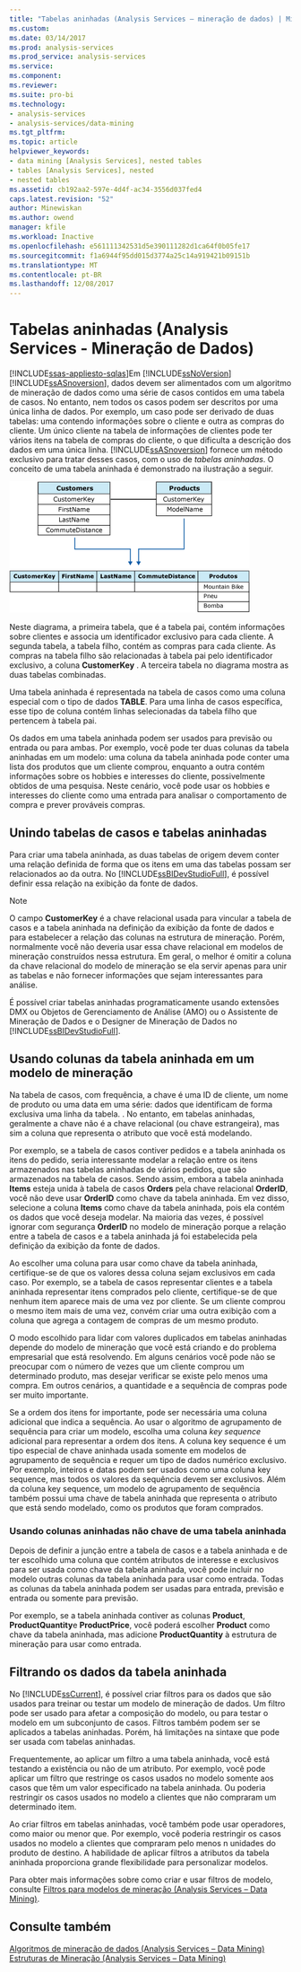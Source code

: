 ```yaml
---
title: "Tabelas aninhadas (Analysis Services – mineração de dados) | Microsoft Docs"
ms.custom: 
ms.date: 03/14/2017
ms.prod: analysis-services
ms.prod_service: analysis-services
ms.service: 
ms.component: 
ms.reviewer: 
ms.suite: pro-bi
ms.technology:
- analysis-services
- analysis-services/data-mining
ms.tgt_pltfrm: 
ms.topic: article
helpviewer_keywords:
- data mining [Analysis Services], nested tables
- tables [Analysis Services], nested
- nested tables
ms.assetid: cb192aa2-597e-4d4f-ac34-3556d037fed4
caps.latest.revision: "52"
author: Minewiskan
ms.author: owend
manager: kfile
ms.workload: Inactive
ms.openlocfilehash: e561111342531d5e390111282d1ca64f0b05fe17
ms.sourcegitcommit: f1a6944f95dd015d3774a25c14a919421b09151b
ms.translationtype: MT
ms.contentlocale: pt-BR
ms.lasthandoff: 12/08/2017
---
```

# <a name="nested-tables-analysis-services---data-mining"></a>Tabelas aninhadas (Analysis Services - Mineração de Dados)
[!INCLUDE[ssas-appliesto-sqlas](../../includes/ssas-appliesto-sqlas.md)]Em [!INCLUDE[ssNoVersion](../../includes/ssnoversion-md.md)] [!INCLUDE[ssASnoversion](../../includes/ssasnoversion-md.md)], dados devem ser alimentados com um algoritmo de mineração de dados como uma série de casos contidos em uma tabela de casos. No entanto, nem todos os casos podem ser descritos por uma única linha de dados. Por exemplo, um caso pode ser derivado de duas tabelas: uma contendo informações sobre o cliente e outra as compras do cliente. Um único cliente na tabela de informações de clientes pode ter vários itens na tabela de compras do cliente, o que dificulta a descrição dos dados em uma única linha. [!INCLUDE[ssASnoversion](../../includes/ssasnoversion-md.md)] fornece um método exclusivo para tratar desses casos, com o uso de *tabelas aninhadas*. O conceito de uma tabela aninhada é demonstrado na ilustração a seguir.  
  
 ![Duas tabelas combinadas com uma tabela aninhada](../../analysis-services/data-mining/media/nested-tables.gif "duas tabelas combinadas com uma tabela aninhada")  
  
 Neste diagrama, a primeira tabela, que é a tabela pai, contém informações sobre clientes e associa um identificador exclusivo para cada cliente. A segunda tabela, a tabela filho, contém as compras para cada cliente. As compras na tabela filho são relacionadas à tabela pai pelo identificador exclusivo, a coluna **CustomerKey** . A terceira tabela no diagrama mostra as duas tabelas combinadas.  
  
 Uma tabela aninhada é representada na tabela de casos como uma coluna especial com o tipo de dados **TABLE**. Para uma linha de casos específica, esse tipo de coluna contém linhas selecionadas da tabela filho que pertencem à tabela pai.  
  
 Os dados em uma tabela aninhada podem ser usados para previsão ou entrada ou para ambas. Por exemplo, você pode ter duas colunas da tabela aninhadas em um modelo: uma coluna da tabela aninhada pode conter uma lista dos produtos que um cliente comprou, enquanto a outra contém informações sobre os hobbies e interesses do cliente, possivelmente obtidos de uma pesquisa. Neste cenário, você pode usar os hobbies e interesses do cliente como uma entrada para analisar o comportamento de compra e prever prováveis compras.  
  
## <a name="joining-case-tables-and-nested-tables"></a>Unindo tabelas de casos e tabelas aninhadas  
 Para criar uma tabela aninhada, as duas tabelas de origem devem conter uma relação definida de forma que os itens em uma das tabelas possam ser relacionados ao da outra. No [!INCLUDE[ssBIDevStudioFull](../../includes/ssbidevstudiofull-md.md)], é possível definir essa relação na exibição da fonte de dados.  
  
> [!NOTE]  
>  O campo **CustomerKey** é a chave relacional usada para vincular a tabela de casos e a tabela aninhada na definição da exibição da fonte de dados e para estabelecer a relação das colunas na estrutura de mineração. Porém, normalmente você não deveria usar essa chave relacional em modelos de mineração construídos nessa estrutura. Em geral, o melhor é omitir a coluna da chave relacional do modelo de mineração se ela servir apenas para unir as tabelas e não fornecer informações que sejam interessantes para análise.  
  
 É possível criar tabelas aninhadas programaticamente usando extensões DMX ou Objetos de Gerenciamento de Análise (AMO) ou o Assistente de Mineração de Dados e o Designer de Mineração de Dados no [!INCLUDE[ssBIDevStudioFull](../../includes/ssbidevstudiofull-md.md)].  
  
## <a name="using-nested-table-columns-in-a-mining-model"></a>Usando colunas da tabela aninhada em um modelo de mineração  
 Na tabela de casos, com frequência, a chave é uma ID de cliente, um nome de produto ou uma data em uma série: dados que identificam de forma exclusiva uma linha da tabela. . No entanto, em tabelas aninhadas, geralmente a chave não é a chave relacional (ou chave estrangeira), mas sim a coluna que representa o atributo que você está modelando.  
  
 Por exemplo, se a tabela de casos contiver pedidos e a tabela aninhada os itens do pedido, seria interessante modelar a relação entre os itens armazenados nas tabelas aninhadas de vários pedidos, que são armazenados na tabela de casos. Sendo assim, embora a tabela aninhada **Items** esteja unida à tabela de casos **Orders** pela chave relacional **OrderID**, você não deve usar **OrderID** como chave da tabela aninhada. Em vez disso, selecione a coluna **Items** como chave da tabela aninhada, pois ela contém os dados que você deseja modelar. Na maioria das vezes, é possível ignorar com segurança **OrderID** no modelo de mineração porque a relação entre a tabela de casos e a tabela aninhada já foi estabelecida pela definição da exibição da fonte de dados.  
  
 Ao escolher uma coluna para usar como chave da tabela aninhada, certifique-se de que os valores dessa coluna sejam exclusivos em cada caso. Por exemplo, se a tabela de casos representar clientes e a tabela aninhada representar itens comprados pelo cliente, certifique-se de que nenhum item aparece mais de uma vez por cliente. Se um cliente comprou o mesmo item mais de uma vez, convém criar uma outra exibição com a coluna que agrega a contagem de compras de um mesmo produto.  
  
 O modo escolhido para lidar com valores duplicados em tabelas aninhadas depende do modelo de mineração que você está criando e do problema empresarial que está resolvendo. Em alguns cenários você pode não se preocupar com o número de vezes que um cliente comprou um determinado produto, mas desejar verificar se existe pelo menos uma compra. Em outros cenários, a quantidade e a sequência de compras pode ser muito importante.  
  
 Se a ordem dos itens for importante, pode ser necessária uma coluna adicional que indica a sequência. Ao usar o algoritmo de agrupamento de sequência para criar um modelo, escolha uma coluna *key sequence* adicional para representar a ordem dos itens. A coluna key sequence é um tipo especial de chave aninhada usada somente em modelos de agrupamento de sequência e requer um tipo de dados numérico exclusivo. Por exemplo, inteiros e datas podem ser usados como uma coluna key sequence, mas todos os valores da sequência devem ser exclusivos. Além da coluna key sequence, um modelo de agrupamento de sequência também possui uma chave de tabela aninhada que representa o atributo que está sendo modelado, como os produtos que foram comprados.  
  
### <a name="using-non-key-nested-columns-from-a-nested-table"></a>Usando colunas aninhadas não chave de uma tabela aninhada  
 Depois de definir a junção entre a tabela de casos e a tabela aninhada e de ter escolhido uma coluna que contém atributos de interesse e exclusivos para ser usada como chave da tabela aninhada, você pode incluir no modelo outras colunas da tabela aninhada para usar como entrada. Todas as colunas da tabela aninhada podem ser usadas para entrada, previsão e entrada ou somente para previsão.  
  
 Por exemplo, se a tabela aninhada contiver as colunas **Product**, **ProductQuantity**e **ProductPrice**, você poderá escolher **Product** como chave da tabela aninhada, mas adicione **ProductQuantity** à estrutura de mineração para usar como entrada.  
  
## <a name="filtering-nested-table-data"></a>Filtrando os dados da tabela aninhada  
 No [!INCLUDE[ssCurrent](../../includes/sscurrent-md.md)], é possível criar filtros para os dados que são usados para treinar ou testar um modelo de mineração de dados. Um filtro pode ser usado para afetar a composição do modelo, ou para testar o modelo em um subconjunto de casos. Filtros também podem ser se aplicados a tabelas aninhadas. Porém, há limitações na sintaxe que pode ser usada com tabelas aninhadas.  
  
 Frequentemente, ao aplicar um filtro a uma tabela aninhada, você está testando a existência ou não de um atributo. Por exemplo, você pode aplicar um filtro que restringe os casos usados no modelo somente aos casos que têm um valor especificado na tabela aninhada. Ou poderia restringir os casos usados no modelo a clientes que não compraram um determinado item.  
  
 Ao criar filtros em tabelas aninhadas, você também pode usar operadores, como maior ou menor que. Por exemplo, você poderia restringir os casos usados no modelo a clientes que compraram pelo menos n unidades do produto de destino. A habilidade de aplicar filtros a atributos da tabela aninhada proporciona grande flexibilidade para personalizar modelos.  
  
 Para obter mais informações sobre como criar e usar filtros de modelo, consulte [Filtros para modelos de mineração &#40;Analysis Services – Data Mining&#41;](../../analysis-services/data-mining/filters-for-mining-models-analysis-services-data-mining.md).  
  
## <a name="see-also"></a>Consulte também  
 [Algoritmos de mineração de dados &#40;Analysis Services – Data Mining&#41;](../../analysis-services/data-mining/data-mining-algorithms-analysis-services-data-mining.md)   
 [Estruturas de Mineração &#40;Analysis Services – Data Mining&#41;](../../analysis-services/data-mining/mining-structures-analysis-services-data-mining.md)  
  
  
